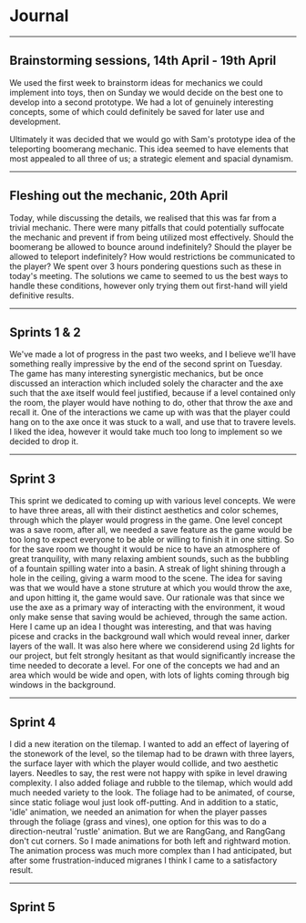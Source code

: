 # Journal

---

## Brainstorming sessions, 14th April - 19th April

We used the first week to brainstorm ideas for mechanics we could implement into toys, then on Sunday we would decide on the best one to develop into a second prototype. We had a lot of genuinely
interesting concepts, some of which could definitely be saved for later use and development.

Ultimately it was decided that we would go with Sam's prototype idea of the teleporting boomerang mechanic. This idea seemed to have elements that most appealed to all three of us; a strategic element and
spacial dynamism.

---

## Fleshing out the mechanic, 20th April

Today, while discussing the details, we realised that this was far from a trivial mechanic. There were many pitfalls that could potentially suffocate the mechanic and prevent if from being utilized most
effectively. Should the boomerang be allowed to bounce around indefinitely? Should the player be allowed to teleport indefinitely? How would restrictions be communicated to the player? We spent over 3
hours pondering questions such as these in today's meeting. The solutions we came to seemed to us the best ways to handle these conditions, however only trying them out first-hand will yield definitive
results.

---

## Sprints 1 & 2

We've made a lot of progress in the past two weeks, and I believe we'll have something really impressive by the end of the second sprint on Tuesday. The game has many interesting synergistic mechanics, 
but be once discussed an interaction which included solely the character and the axe such that the axe itself would feel justified, because if a level contained only the room, the player would have
nothing to do, other that throw the axe and recall it. One of the interactions we came up with was that the player could
hang on to the axe once it was stuck to a wall, and use that to travere levels. I liked the idea, however it would take much too long to implement so we decided to drop it.

---

## Sprint 3

This sprint we dedicated to coming up with various level concepts. We were to have three areas, all with their distinct aesthetics and color schemes, through which the player would progress
in the game. One level concept was a save room, after all, we needed a save feature as the game would be too long to expect everyone to be able
or willing to finish it in one sitting. So for the save room we thought it would be nice to have an atmosphere of great tranquility, with many relaxing ambient sounds, such as the bubbling of a fountain
spilling water into a basin. A streak of light shining through a hole in the ceiling, giving a warm mood to the scene. The idea for saving was that we would have a stone struture at which you would throw
the axe, and upon hitting it, the game would save. Our rationale was that since we use the axe as a primary way of interacting with the environment, it woud only make sense that saving would be achieved,
through the same action.
Here I came up an idea I thought was interesting, and that was having picese and cracks in the background wall which would reveal inner, darker layers of the wall. It was also here where we considerend
using 2d lights for our project, but felt strongly hesitant as that would significantly increase the time needed to decorate a level.
For one of the concepts we had and an area which would be wide and open, with lots of lights coming through big windows in the background.

---

## Sprint 4

I did a new iteration on the tilemap. I wanted to add an effect of layering of the stonework of the level, so the tilemap had to be drawn with three layers, the surface layer with which the player would
collide, and two aesthetic layers. Needles to say, the rest were not happy with spike in level drawing complexity. I also added foliage and rubble to the tilemap, which would add much needed
variety to the look. The foliage had to be animated, of course, since static foliage woul just look off-putting. And in addition to a static, 'idle' animation, we needed an animation for when the
player passes through the foliage (grass and vines), one option for this was to do a direction-neutral 'rustle' animation. But we are RangGang, and RangGang don't cut corners. So I made animations
for both left and rightward motion. The animation process was much more complex than I had anticipated, but after some frustration-induced migranes I think I came to a satisfactory result.

---

## Sprint 5
